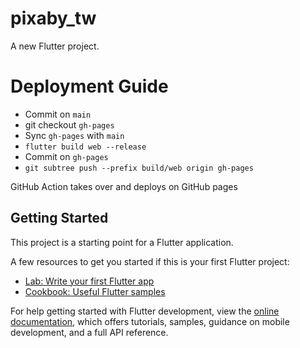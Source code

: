 # pixaby_tw

A new Flutter project.

# Deployment Guide

- Commit on `main`
- git checkout `gh-pages`
- Sync `gh-pages` with `main`
- `flutter build web --release`
- Commit on `gh-pages`
- `git subtree push --prefix build/web origin gh-pages`

GitHub Action takes over and deploys on GitHub pages

## Getting Started

This project is a starting point for a Flutter application.

A few resources to get you started if this is your first Flutter project:

- [Lab: Write your first Flutter app](https://docs.flutter.dev/get-started/codelab)
- [Cookbook: Useful Flutter samples](https://docs.flutter.dev/cookbook)

For help getting started with Flutter development, view the
[online documentation](https://docs.flutter.dev/), which offers tutorials,
samples, guidance on mobile development, and a full API reference.
